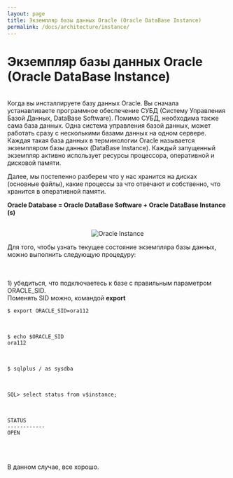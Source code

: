 ```yaml
---
layout: page
title: Экземпляр базы данных Oracle (Oracle DataBase Instance)
permalink: /docs/architecture/instance/
---
```


# Экземпляр базы данных Oracle (Oracle DataBase Instance)


<br/>
Когда вы инсталлируете базу данных Oracle. Вы сначала устанавливаете программное обеспечение СУБД (Систему Управления Базой Данных, DataBase Software). Помимо СУБД, необходима также сама база данных. Одна система управления базой данных, может работать сразу с несколькими базами данных на одном сервере. Каждая такая база данных в терминологии Oracle называется экземпляром базы данных (DataBase Instance). Каждый запущенный экземпляр активно использует ресурсы процессора, оперативной и дисковой памяти.


Далее, мы постепенно разберем что у нас хранится на дисках (основные файлы), какие процессы за что отвечают и собственно, что хранится в оперативной памяти.



<strong>Oracle Database = Oracle DataBase Software + Oracle DataBase Instance (s)</strong>

<br/>

<div align="center">
<img src="http://img.oradba.net/architecture/OracleDatabaseFiles.jpg" border="0" alt="Oracle Instance"><br/>
</div>



Для того, чтобы узнать текущее состояние экземпляра базы данных,
можно выполнить следующую процедуру:

<br/>
<br/>
1) убедиться, что подключаетесь к базе с правильным параметром ORACLE_SID.<br/>
Поменять SID можно, командой <strong>export</strong>

    $ export ORACLE_SID=ora112

<br/>

    $ echo $ORACLE_SID
    ora112

<br/>

    $ sqlplus / as sysdba

<br/>

    SQL> select status from v$instance;

<br/>

    STATUS
    ------------
    OPEN

<br/><br/>

В данном случае, все хорошо.
